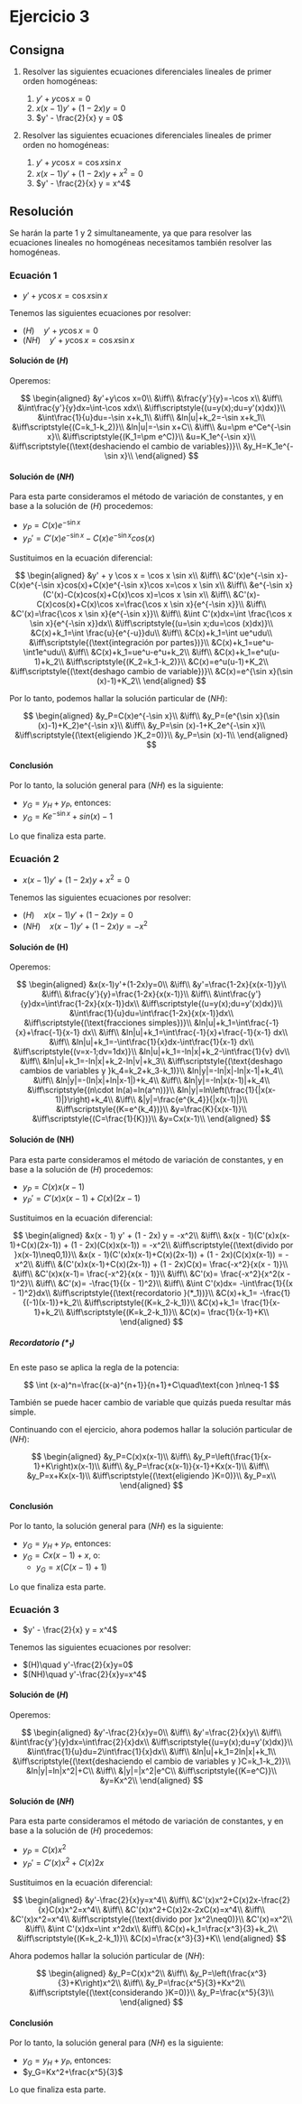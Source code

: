 # Ejercicio 3

## Consigna

1. Resolver las siguientes ecuaciones diferenciales lineales de primer orden homogéneas:

    1. $y' + y \cos x = 0$
    2. $x(x - 1) y' + (1 - 2x) y = 0$
    3. $y' - \frac{2}{x} y = 0$

2. Resolver las siguientes ecuaciones diferenciales lineales de primer orden no homogéneas:

    1. $y' + y \cos x = \cos x \sin x$
    2. $x(x - 1) y' + (1 - 2x) y + x^2 = 0$
    3. $y' - \frac{2}{x} y = x^4$

## Resolución

Se harán la parte 1 y 2 simultaneamente, ya que para resolver las ecuaciones lineales no homogéneas necesitamos también resolver las homogéneas.

### Ecuación 1

- $y' + y \cos x = \cos x \sin x$

Tenemos las siguientes ecuaciones por resolver:

- $(H)\quad y' + y \cos x=0$
- $(NH)\quad y' + y \cos x=\cos x \sin x$

#### Solución de $(H)$

Operemos:

$$
\begin{aligned}
&y'+y\cos x=0\\
&\iff\\
&\frac{y'}{y}=-\cos x\\
&\iff\\
&\int\frac{y'}{y}dx=\int-\cos xdx\\
&\iff\scriptstyle{(u=y(x);du=y'(x)dx)}\\
&\int\frac{1}{u}du=-\sin x+k_1\\
&\iff\\
&ln|u|+k_2=-\sin x+k_1\\
&\iff\scriptstyle{(C=k_1-k_2)}\\
&ln|u|=-\sin x+C\\
&\iff\\
&u=\pm e^Ce^{-\sin x}\\
&\iff\scriptstyle{(K_1=\pm e^C)}\\
&u=K_1e^{-\sin x}\\
&\iff\scriptstyle{(\text{deshaciendo el cambio de variables})}\\
&y_H=K_1e^{-\sin x}\\
\end{aligned}
$$

#### Solución de $(NH)$

Para esta parte consideramos el método de variación de constantes, y en base a la solución de $(H)$ procedemos:

- $y_P=C(x)e^{-\sin x}$
- $y_P'=C'(x)e^{-\sin x}-C(x)e^{-\sin x}cos(x)$

Sustituimos en la ecuación diferencial:

$$
\begin{aligned}
&y' + y \cos x = \cos x \sin x\\
&\iff\\
&C'(x)e^{-\sin x}-C(x)e^{-\sin x}cos(x)+C(x)e^{-\sin x}\cos x=\cos x \sin x\\
&\iff\\
&e^{-\sin x}(C'(x)-C(x)cos(x)+C(x)\cos x)=\cos x \sin x\\
&\iff\\
&C'(x)-C(x)cos(x)+C(x)\cos x=\frac{\cos x \sin x}{e^{-\sin x}}\\
&\iff\\
&C'(x)=\frac{\cos x \sin x}{e^{-\sin x}}\\
&\iff\\
&\int C'(x)dx=\int \frac{\cos x \sin x}{e^{-\sin x}}dx\\
&\iff\scriptstyle{(u=\sin x;du=\cos (x)dx)}\\
&C(x)+k_1=\int \frac{u}{e^{-u}}du\\
&\iff\\
&C(x)+k_1=\int ue^udu\\
&\iff\scriptstyle{(\text{integración por partes})}\\
&C(x)+k_1=ue^u-\int1e^udu\\
&\iff\\
&C(x)+k_1=ue^u-e^u+k_2\\
&\iff\\
&C(x)+k_1=e^u(u-1)+k_2\\
&\iff\scriptstyle{(K_2=k_1-k_2)}\\
&C(x)=e^u(u-1)+K_2\\
&\iff\scriptstyle{(\text{deshago cambio de variable})}\\
&C(x)=e^{\sin x}(\sin (x)-1)+K_2\\
\end{aligned}
$$

Por lo tanto, podemos hallar la solución particular de $(NH)$:

$$
\begin{aligned}
&y_P=C(x)e^{-\sin x}\\
&\iff\\
&y_P=(e^{\sin x}(\sin (x)-1)+K_2)e^{-\sin x}\\
&\iff\\
&y_P=\sin (x)-1+K_2e^{-\sin x}\\
&\iff\scriptstyle{(\text{eligiendo }K_2=0)}\\
&y_P=\sin (x)-1\\
\end{aligned}
$$

#### Conclusión

Por lo tanto, la solución general para $(NH)$ es la siguiente:

- $y_G=y_H+y_P$, entonces:
- $y_G=Ke^{-\sin x}+sin(x)-1$

Lo que finaliza esta parte.

### Ecuación 2

- $x(x - 1) y' + (1 - 2x) y + x^2 = 0$

Tenemos las siguientes ecuaciones por resolver:

- $(H)\quad x(x - 1) y' + (1 - 2x) y = 0$
- $(NH)\quad x(x - 1) y' + (1 - 2x) y = -x^2$

#### Solución de (H)

Operemos:

$$
\begin{aligned}
&x(x-1)y'+(1-2x)y=0\\
&\iff\\
&y'=\frac{1-2x}{x(x-1)}y\\
&\iff\\
&\frac{y'}{y}=\frac{1-2x}{x(x-1)}\\
&\iff\\
&\int\frac{y'}{y}dx=\int\frac{1-2x}{x(x-1)}dx\\
&\iff\scriptstyle{(u=y(x);du=y'(x)dx)}\\
&\int\frac{1}{u}du=\int\frac{1-2x}{x(x-1)}dx\\
&\iff\scriptstyle{(\text{fracciones simples})}\\
&ln|u|+k_1=\int\frac{-1}{x}+\frac{-1}{x-1} dx\\
&\iff\\
&ln|u|+k_1=\int\frac{-1}{x}+\frac{-1}{x-1} dx\\
&\iff\\
&ln|u|+k_1=-\int\frac{1}{x}dx-\int\frac{1}{x-1} dx\\
&\iff\scriptstyle{(v=x-1;dv=1dx)}\\
&ln|u|+k_1=-ln|x|+k_2-\int\frac{1}{v} dv\\
&\iff\\
&ln|u|+k_1=-ln|x|+k_2-ln|v|+k_3\\
&\iff\scriptstyle{(\text{deshago cambios de variables y }k_4=k_2+k_3-k_1)}\\
&ln|y|=-ln|x|-ln|x-1|+k_4\\
&\iff\\
&ln|y|=-(ln|x|+ln|x-1|)+k_4\\
&\iff\\
&ln|y|=-ln|x(x-1)|+k_4\\
&\iff\scriptstyle{(n\cdot ln(a)=ln(a^n))}\\
&ln|y|=ln\left(\frac{1}{|x(x-1)|}\right)+k_4\\
&\iff\\
&|y|=\frac{e^{k_4}}{|x(x-1)|}\\
&\iff\scriptstyle{(K=e^{k_4})}\\
&y=\frac{K}{x(x-1)}\\
&\iff\scriptstyle{(C=\frac{1}{K})}\\
&y=Cx(x-1)\\
\end{aligned}
$$

#### Solución de (NH)

Para esta parte consideramos el método de variación de constantes, y en base a la solución de $(H)$ procedemos:

- $y_P=C(x)x(x-1)$
- $y_P'=C'(x)x(x-1)+C(x)(2x-1)$

Sustituimos en la ecuación diferencial:

$$
\begin{aligned}
&x(x - 1) y' + (1 - 2x) y = -x^2\\
&\iff\\
&x(x - 1)(C'(x)x(x-1)+C(x)(2x-1)) + (1 - 2x)(C(x)x(x-1)) = -x^2\\
&\iff\scriptstyle{(\text{divido por }x(x-1)\neq0,1)}\\
&x(x - 1)(C'(x)x(x-1)+C(x)(2x-1)) + (1 - 2x)(C(x)x(x-1)) = -x^2\\
&\iff\\
&(C'(x)x(x-1)+C(x)(2x-1)) + (1 - 2x)C(x)= \frac{-x^2}{x(x - 1)}\\
&\iff\\
&C'(x)x(x-1)= \frac{-x^2}{x(x - 1)}\\
&\iff\\
&C'(x)= \frac{-x^2}{x^2(x - 1)^2}\\
&\iff\\
&C'(x)= -\frac{1}{(x - 1)^2}\\
&\iff\\
&\int C'(x)dx= -\int\frac{1}{(x - 1)^2}dx\\
&\iff\scriptstyle{(\text{recordatorio }(*_1))}\\
&C(x)+k_1= -\frac{1}{(-1)(x-1)}+k_2\\
&\iff\scriptstyle{(K=k_2-k_1)}\\
&C(x)+k_1= \frac{1}{x-1}+k_2\\
&\iff\scriptstyle{(K=k_2-k_1)}\\
&C(x)= \frac{1}{x-1}+K\\
\end{aligned}
$$

##### Recordatorio $(*_1)$

En este paso se aplica la regla de la potencia:

$$
\int (x-a)^n=\frac{(x-a)^{n+1}}{n+1}+C\quad\text{con }n\neq-1
$$

También se puede hacer cambio de variable que quizás pueda resultar más simple.

Continuando con el ejercicio, ahora podemos hallar la solución particular de $(NH)$:

$$
\begin{aligned}
&y_P=C(x)x(x-1)\\
&\iff\\
&y_P=\left(\frac{1}{x-1}+K\right)x(x-1)\\
&\iff\\
&y_P=\frac{x(x-1)}{x-1}+Kx(x-1)\\
&\iff\\
&y_P=x+Kx(x-1)\\
&\iff\scriptstyle{(\text{eligiendo }K=0)}\\
&y_P=x\\
\end{aligned}
$$

#### Conclusión

Por lo tanto, la solución general para $(NH)$ es la siguiente:

- $y_G=y_H+y_P$, entonces:
- $y_G=Cx(x-1)+x$, o:
    - $y_G=x(C(x-1)+1)$

Lo que finaliza esta parte.

### Ecuación 3

- $y' - \frac{2}{x} y = x^4$

Tenemos las siguientes ecuaciones por resolver:

- $(H)\quad y'-\frac{2}{x}y=0$
- $(NH)\quad y'-\frac{2}{x}y=x^4$

#### Solución de $(H)$

Operemos:

$$
\begin{aligned}
&y'-\frac{2}{x}y=0\\
&\iff\\
&y'=\frac{2}{x}y\\
&\iff\\
&\int\frac{y'}{y}dx=\int\frac{2}{x}dx\\
&\iff\scriptstyle{(u=y(x);du=y'(x)dx)}\\
&\int\frac{1}{u}du=2\int\frac{1}{x}dx\\
&\iff\\
&ln|u|+k_1=2ln|x|+k_1\\
&\iff\scriptstyle{(\text{deshaciendo el cambio de variables y }C=k_1-k_2)}\\
&ln|y|=ln|x^2|+C\\
&\iff\\
&|y|=|x^2|e^C\\
&\iff\scriptstyle{(K=e^C)}\\
&y=Kx^2\\
\end{aligned}
$$

#### Solución de $(NH)$

Para esta parte consideramos el método de variación de constantes, y en base a la solución de $(H)$ procedemos:

- $y_P=C(x)x^2$
- $y_P'=C'(x)x^2+C(x)2x$

Sustituimos en la ecuación diferencial:

$$
\begin{aligned}
&y'-\frac{2}{x}y=x^4\\
&\iff\\
&C'(x)x^2+C(x)2x-\frac{2}{x}C(x)x^2=x^4\\
&\iff\\
&C'(x)x^2+C(x)2x-2xC(x)=x^4\\
&\iff\\
&C'(x)x^2=x^4\\
&\iff\scriptstyle{(\text{divido por }x^2\neq0)}\\
&C'(x)=x^2\\
&\iff\\
&\int C'(x)dx=\int x^2dx\\
&\iff\\
&C(x)+k_1=\frac{x^3}{3}+k_2\\
&\iff\scriptstyle{(K=k_2-k_1)}\\
&C(x)=\frac{x^3}{3}+K\\
\end{aligned}
$$

Ahora podemos hallar la solución particular de $(NH)$:

$$
\begin{aligned}
&y_P=C(x)x^2\\
&\iff\\
&y_P=\left(\frac{x^3}{3}+K\right)x^2\\
&\iff\\
&y_P=\frac{x^5}{3}+Kx^2\\
&\iff\scriptstyle{(\text{considerando }K=0)}\\
&y_P=\frac{x^5}{3}\\
\end{aligned}
$$

#### Conclusión

Por lo tanto, la solución general para $(NH)$ es la siguiente:

- $y_G=y_H+y_P$, entonces:
- $y_G=Kx^2+\frac{x^5}{3}$

Lo que finaliza esta parte.